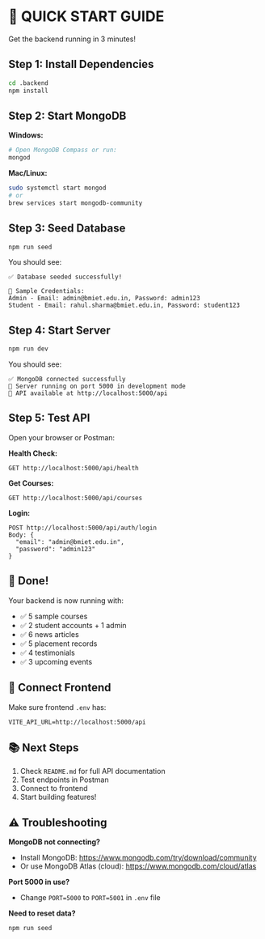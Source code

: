 # 🚀 QUICK START GUIDE

Get the backend running in 3 minutes!

## Step 1: Install Dependencies

```bash
cd .backend
npm install
```

## Step 2: Start MongoDB

**Windows:**
```bash
# Open MongoDB Compass or run:
mongod
```

**Mac/Linux:**
```bash
sudo systemctl start mongod
# or
brew services start mongodb-community
```

## Step 3: Seed Database

```bash
npm run seed
```

You should see:
```
✅ Database seeded successfully!

📝 Sample Credentials:
Admin - Email: admin@bmiet.edu.in, Password: admin123
Student - Email: rahul.sharma@bmiet.edu.in, Password: student123
```

## Step 4: Start Server

```bash
npm run dev
```

You should see:
```
✅ MongoDB connected successfully
🚀 Server running on port 5000 in development mode
📡 API available at http://localhost:5000/api
```

## Step 5: Test API

Open your browser or Postman:

**Health Check:**
```
GET http://localhost:5000/api/health
```

**Get Courses:**
```
GET http://localhost:5000/api/courses
```

**Login:**
```
POST http://localhost:5000/api/auth/login
Body: {
  "email": "admin@bmiet.edu.in",
  "password": "admin123"
}
```

## 🎉 Done!

Your backend is now running with:
- ✅ 5 sample courses
- ✅ 2 student accounts + 1 admin
- ✅ 6 news articles
- ✅ 5 placement records
- ✅ 4 testimonials
- ✅ 3 upcoming events

## 🔗 Connect Frontend

Make sure frontend `.env` has:
```
VITE_API_URL=http://localhost:5000/api
```

## 📚 Next Steps

1. Check `README.md` for full API documentation
2. Test endpoints in Postman
3. Connect to frontend
4. Start building features!

## ⚠️ Troubleshooting

**MongoDB not connecting?**
- Install MongoDB: https://www.mongodb.com/try/download/community
- Or use MongoDB Atlas (cloud): https://www.mongodb.com/cloud/atlas

**Port 5000 in use?**
- Change `PORT=5000` to `PORT=5001` in `.env` file

**Need to reset data?**
```bash
npm run seed
```

